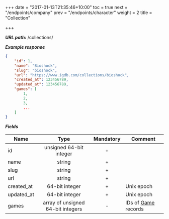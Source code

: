 +++
date = "2017-01-13T21:35:46+10:00"
toc = true
next = "/endpoints/company"
prev = "/endpoints/character"
weight = 2
title = "Collection"

+++

***URL path:*** /collections/

***Example response***

```json
{
    "id": 1,
    "name": "Bioshock",
    "slug": "bioshock",
    "url": "https://www.igdb.com/collections/bioshock",
    "created_at": 123456789,
    "updated_at": 123456789,
    "games": [
        1,
        2,
        3,
        ...
    ]
}
```

***Fields***

| Name       | Type                              | Mandatory | Comment |
| ---------- |:---------------------------------:|:---------:| ------- |
| id         | unsigned 64-bit integer           |     +     ||
| name       | string                            |     +     ||
| slug       | string                            |     +     ||
| url        | string                            |     +     ||
| created_at | 64-bit integer                    |     +     | Unix epoch |
| updated_at | 64-bit integer                    |     +     | Unix epoch |
| games      | array of unsigned 64-bit integers |     -     | IDs of [Game](../game) records |
